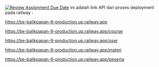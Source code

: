 [![Review Assignment Due Date](https://classroom.github.com/assets/deadline-readme-button-24ddc0f5d75046c5622901739e7c5dd533143b0c8e959d652212380cedb1ea36.svg)](https://classroom.github.com/a/yZWC7OmO)
ini adalah link API dari proses deployment pada railway : 

https://be-balikpapan-9-production.up.railway.app

https://be-balikpapan-9-production.up.railway.app/course

https://be-balikpapan-9-production.up.railway.app/user

https://be-balikpapan-9-production.up.railway.app/materi

https://be-balikpapan-9-production.up.railway.app/peserta

